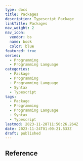 ```yaml
---
type: docs
title: Packages
description: Typescript Package
linkTitle: Packages
nav_weight: 2
nav_icon:
  vendor: bs
  name: book
  color: blue
featured: true
series:
  - Programming
  - Programming Language
categories:
  - Package
  - Programming
  - Programming Language
  - Syntax
  - Typescript
tags:
  - Package
  - Programming
  - Programming Language
  - Syntax
  - Typescript
lastmod: 2023-11-28T11:50:26.264Z
date: 2023-11-24T01:00:21.533Z
draft: published
---
```


## Reference
